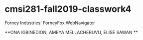 # cmsi281-fall2019-classwork4
Forney Industries' ForneyFox WebNavigator

**ONA IGBINEDION, AMEYA MELLACHERUVU, ELISE SAWAN **
